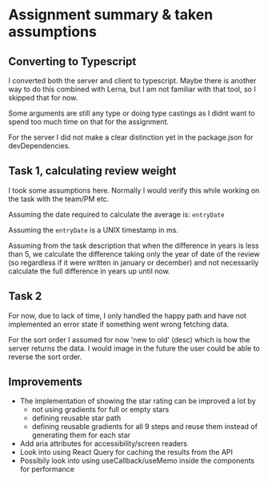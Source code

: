 # Assignment summary & taken assumptions

## Converting to Typescript

I converted both the server and client to typescript. Maybe there is another way to do this combined with Lerna, but I am not familiar with that tool, so I skipped that for now.

Some arguments are still any type or doing type castings as I didnt want to spend too much time on that for the assignment.

For the server I did not make a clear distinction yet in the package.json for devDependencies.

## Task 1, calculating review weight

I took some assumptions here. Normally I would verify this while working on the task with the team/PM etc.

Assuming the date required to calculate the average is: `entryDate`

Assuming the `entryDate` is a UNIX timestamp in ms.

Assuming from the task description that when the difference in years is less than 5, we calculate the difference taking only the year of date of the review (so regardless if it were written in january or december) and not necessarily calculate the full difference in years up until now.

## Task 2

For now, due to lack of time, I only handled the happy path and have not implemented an error state if something went wrong fetching data.

For the sort order I assumed for now 'new to old' (desc) which is how the server returns the data. I would image in the future the user could be able to reverse the sort order.

## Improvements

- The implementation of showing the star rating can be improved a lot by
  - not using gradients for full or empty stars
  - defining reusable star path
  - defining reusable gradients for all 9 steps and reuse them instead of generating them for each star
- Add aria attributes for accessibility/screen readers
- Look into using React Query for caching the results from the API
- Possibily look into using useCallback/useMemo inside the components for performance
